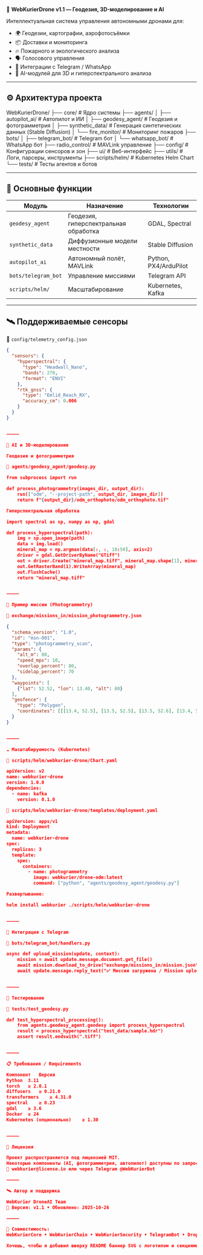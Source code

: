 🚁 **WebKurierDrone v1.1 — Геодезия, 3D-моделирование и AI**

Интеллектуальная система управления автономными дронами для:
- 🌍 Геодезии, картографии, аэрофотосъёмки
- 📦 Доставки и мониторинга
- 🔥 Пожарного и экологического анализа
- 🗣 Голосового управления
- 💬 Интеграции с Telegram / WhatsApp
- 🤖 AI-модулей для 3D и гиперспектрального анализа

---

## ⚙️ Архитектура проекта

WebKurierDrone/
├── core/                 # Ядро системы
├── agents/
│   ├── autopilot_ai/     # Автопилот и ИИ
│   ├── geodesy_agent/    # Геодезия и фотограмметрия
│   ├── synthetic_data/   # Генерация синтетических данных (Stable Diffusion)
│   └── fire_monitor/     # Мониторинг пожаров
├── bots/
│   ├── telegram_bot/     # Telegram бот
│   └── whatsapp_bot/     # WhatsApp бот
├── radio_control/        # MAVLink управление
├── config/               # Конфигурации сенсоров и зон
├── ui/                   # Веб-интерфейс
├── utils/                # Логи, парсеры, инструменты
├── scripts/helm/         # Kubernetes Helm Chart
└── tests/                # Тесты агентов и ботов

---

## 🧩 Основные функции

| Модуль | Назначение | Технологии |
|--------|-------------|------------|
| `geodesy_agent` | Геодезия, гиперспектральная обработка | GDAL, Spectral |
| `synthetic_data` | Диффузионные модели местности | Stable Diffusion |
| `autopilot_ai` | Автономный полёт, MAVLink | Python, PX4/ArduPilot |
| `bots/telegram_bot` | Управление миссиями | Telegram API |
| `scripts/helm/` | Масштабирование | Kubernetes, Kafka |

---

## 🛰 Поддерживаемые сенсоры

📄 `config/telemetry_config.json`
```json
{
  "sensors": {
    "hyperspectral": {
      "type": "Headwall_Nano",
      "bands": 270,
      "format": "ENVI"
    },
    "rtk_gnss": {
      "type": "Emlid_Reach_RX",
      "accuracy_cm": 0.006
    }
  }
}


⸻

🧠 AI и 3D-моделирование

Геодезия и фотограмметрия

📄 agents/geodesy_agent/geodesy.py

from subprocess import run

def process_photogrammetry(images_dir, output_dir):
    run(["odm", "--project-path", output_dir, images_dir])
    return f"{output_dir}/odm_orthophoto/odm_orthophoto.tif"

Гиперспектральная обработка

import spectral as sp, numpy as np, gdal

def process_hyperspectral(path):
    img = sp.open_image(path)
    data = img.load()
    mineral_map = np.argmax(data[:, :, 10:50], axis=2)
    driver = gdal.GetDriverByName("GTiff")
    out = driver.Create("mineral_map.tiff", mineral_map.shape[1], mineral_map.shape[0], 1, gdal.GDT_Float32)
    out.GetRasterBand(1).WriteArray(mineral_map)
    out.FlushCache()
    return "mineral_map.tiff"


⸻

🌄 Пример миссии (Photogrammetry)

📄 exchange/missions_in/mission_photogrammetry.json

{
  "schema_version": "1.0",
  "id": "msn-001",
  "type": "photogrammetry_scan",
  "params": {
    "alt_m": 80,
    "speed_mps": 10,
    "overlap_percent": 80,
    "sidelap_percent": 70
  },
  "waypoints": [
    {"lat": 52.52, "lon": 13.40, "alt": 80}
  ],
  "geofence": {
    "type": "Polygon",
    "coordinates": [[[13.4, 52.5], [13.5, 52.5], [13.5, 52.6], [13.4, 52.6], [13.4, 52.5]]]
  }
}


⸻

☁️ Масштабируемость (Kubernetes)

📄 scripts/helm/webkurier-drone/Chart.yaml

apiVersion: v2
name: webkurier-drone
version: 1.0.0
dependencies:
  - name: kafka
    version: 0.1.0

📄 scripts/helm/webkurier-drone/templates/deployment.yaml

apiVersion: apps/v1
kind: Deployment
metadata:
  name: webkurier-drone
spec:
  replicas: 3
  template:
    spec:
      containers:
        - name: photogrammetry
          image: webkurier/drone-odm:latest
          command: ["python", "agents/geodesy_agent/geodesy.py"]

Развертывание:

helm install webkurier ./scripts/helm/webkurier-drone


⸻

🔗 Интеграция с Telegram

📄 bots/telegram_bot/handlers.py

async def upload_mission(update, context):
    mission = await update.message.document.get_file()
    await mission.download_to_drive("exchange/missions_in/mission.json")
    await update.message.reply_text("✅ Миссия загружена / Mission uploaded")


⸻

🧪 Тестирование

📄 tests/test_geodesy.py

def test_hyperspectral_processing():
    from agents.geodesy_agent.geodesy import process_hyperspectral
    result = process_hyperspectral("test_data/sample.hdr")
    assert result.endswith(".tiff")


⸻

📋 Требования / Requirements

Компонент	Версия
Python	3.11
torch	≥ 2.0.1
diffusers	≥ 0.21.0
transformers	≥ 4.31.0
spectral	≥ 0.23
gdal	≥ 3.6
Docker	≥ 24
Kubernetes (опционально)	≥ 1.30


⸻

🧾 Лицензия

Проект распространяется под лицензией MIT.
Некоторые компоненты (AI, фотограмметрия, автопилот) доступны по запросу лицензии:
📩 webkurier@license.io или через Telegram @WebKurierBot

⸻

🛰 Автор и поддержка

WebKurier DroneAI Team
📅 Версия: v1.1 • Обновлено: 2025-10-26

⸻

🚀 Совместимость:
WebKurierCore • WebKurierChain • WebKurierSecurity • TelegramBot • Dropbox

Хочешь, чтобы я добавил вверху README баннер SVG с логотипом и секциями (Core ↔ Drone ↔ Chain ↔ Bot)?
